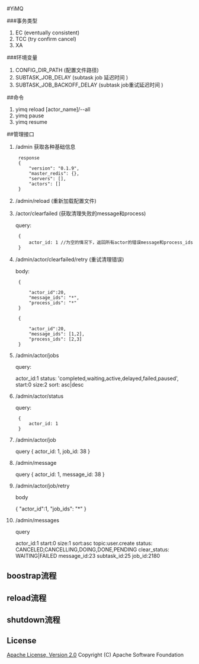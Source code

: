 #YiMQ


###事务类型
1. EC  (eventually consistent)
2. TCC (try confirm cancel)
3. XA  




###环境变量

1. CONFIG_DIR_PATH (配置文件路径)
2. SUBTASK_JOB_DELAY (subtask job 延迟时间 )
3. SUBTASK_JOB_BACKOFF_DELAY (subtask job重试延迟时间 )

##命令

1. yimq reload [actor_name]/--all
2. yimq pause
3. yimq resume

##管理接口

1. /admin  获取各种基础信息

        response
        {
            "version": "0.1.9",
            "master_redis": {},
            "servers": [],
            "actors": []
        }

1. /admin/reload (重新加载配置文件)

2. /actor/clearfailed (获取清理失败的message和process)
   
    query:

        {
            actor_id: 1 //为空的情况下，返回所有actor的错误message和process_ids
        }
   

3. /admin/actor/clearfailed/retry (重试清理错误)

    body:

        {

            "actor_id":20,
            "message_ids": "*",
            "process_ids": "*"
        }

        {

            "actor_id":20,
            "message_ids": [1,2],
            "process_ids": [2,3]
        }

4. /admin/actor/jobs

    query:

    actor_id:1
    status: 'completed,waiting,active,delayed,failed,paused',
    start:0
    size:2
    sort: asc|desc

5. /admin/actor/status

    query:

        {
            actor_id: 1
        }

6. /admin/actor/job

    query
    {
        actor_id: 1,
        job_id: 38
    }

7. /admin/message

    query
    {
        actor_id: 1,
        message_id: 38
    }

8.  /admin/actor/job/retry

    body
    
    {
        "actor_id":1,
        "job_ids": "*"
    }
    
9.  /admin/messages

    query

    actor_id:1
    start:0
    size:1
    sort:asc
    topic:user.create
    status: CANCELED,CANCELLING,DOING,DONE,PENDING
    clear_status: WAITING|FAILED
    message_id:23
    subtask_id:25
    job_id:2180


## boostrap流程


## reload流程



## shutdown流程



## License
[Apache License, Version 2.0](http://www.apache.org/licenses/LICENSE-2.0.html) Copyright (C) Apache Software Foundation